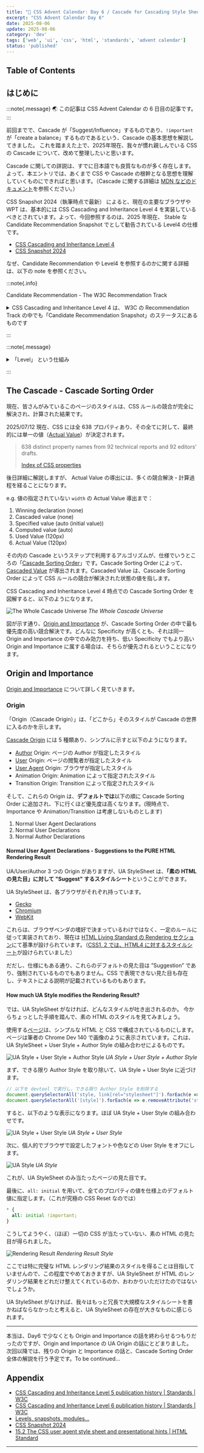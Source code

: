 ```yaml
---
title: "🎨 CSS Advent Calendar: Day 6 / Cascade for Cascading Style Sheets - UA Origin in Cascade"
excerpt: "CSS Advent Calendar Day 6"
date: 2025-08-06
update: 2025-08-06
category: 'dev'
tags: ['web', 'ui', 'css', 'html', 'standards', 'advent calendar']
status: 'published'
---
```


## Table of Contents

## はじめに

:::note{.message}
🌏 この記事は CSS Advent Calendar の 6 日目の記事です。
:::

前回までで、Cascade が「Suggest/Influence」するものであり、`!important` が「create a balance」するものであるという、Cascade の基本思想を解説してきました。
これを踏まえた上で、2025年現在、我々が慣れ親しんでいる CSS の Cascade について、改めて整理したいと思います。

Cascade に関しての詳説は、すでに日本語でも良質なものが多く存在します。よって、本エントリでは、あくまで CSS や Cascade の根幹となる思想を理解していくものにできればと思います。（Cascade に関する詳細は [MDN などのドキュメント](https://developer.mozilla.org/en-US/docs/Web/CSS/CSS_cascade/Cascade)を参照ください。）

CSS Snapshot 2024（執筆時点で最新） によると、現在の主要なブラウザや WPT は、基本的には CSS Cascading and Inheritance Level 4 を実装しているべきとされています。よって、今回参照するのは、2025 年現在、 Stable な Candidate Recommendation Snapshot でとして勧告されている Level4 の仕様です。

- [CSS Cascading and Inheritance Level 4](https://web.archive.org/web/20250524044012/https://www.w3.org/TR/css-cascade-4/)
- [CSS Snapshot 2024](https://www.w3.org/TR/css-2024/#css-official)

なぜ、Candidate Recommendation や Level4 を参照するのかに関する詳細は、以下の note を参照ください。

:::note{.info}

Candidate Recommendation - The W3C Recommendation Track

<details>

<summary>CSS Cascading and Inheritance Level 4 は、 W3C の Recommendation Track の中でも「Candidate Recommendation Snapshot」のステータスにあるものです</summary>

W3C の全ての Technical Report は、Recommendation Track に従って、以下のようなステータスがつけられています。

![Recommendation Track](../../../../assets/images/rt.png)
*Recommendation Track*

**Candidate Recommendation（CR）** は、Recommendation Track において、技術要件を満たし広範なレビューを受けた文書のことです。広範なコミュニティに最終レビューを促し、実装経験を収集することを目的として公開されます。

Candidate Recommendation は以下の2つのカテゴリに分類されます。

1. **Candidate Recommendation Snapshot（CRS）**
2. **Candidate Recommendation Draft（CRD）**

このうち CRS は、W3C の特許ポリシー (Patent Policy) に基づく CR のことで、W3C の特許保護手続きが完了した「公式のスナップショット」として機能します。

前提として、Working Group の参加者は、参加条件として「Essential Claims」（仕様実装に必要な特許）を Royalty-free でライセンスすることに合意しています。しかし、仕様が CR に到達し、特許ポリシーの審査が開始されると、実装に必要な特許に対して「やっぱりこの特許だけは無料にしたくない」を言える機会が発生します。「Call for Exclusions」と呼ばれる期間です。

要するに、仕様の策定に参加したら基本的に特許は無料開放、でも重要なものは「Call for Exclusions」の期間で守れるという仕組みがあります。
このプロセスを経て、Patent Policy に基づけるようになったのが CRS であり、これによって、実装する人は「特許料を心配せずに実装できる」ようになるわけです。

W3C が、特許保護を確保しながら（CRS）、同時に仕様の継続的な改善（CRD）を両立させている CR の仕組みです。

[W3C Process Document](https://www.w3.org/policies/process/#RecsCR)

</details>

:::

:::note{.message}

<details>

<summary>「Level」 という仕組み </summary>
CSS の仕様は、基本的にカテゴリごとに 「Module」で分割されています。そして「Module」は、Recommendation Track(RT) で同一ステータスとして括るのが妥当な区切りで「Level」分けされる仕組みになっています。Editors Draft でない限り、各 Module の 各 Level に RT のステータスが紐づく仕組みです。

本エントリで参照するのは、執筆時点で最新の 2024年に公開された CSS Snapshot で「Official Definition」とマークされている CSS Cascading and Inheritance「Level 4」です。だだ、同 Module としては、「Fairly Stable Modules with limited implementation experience」とマークされている CRS の「[Level 5](https://www.w3.org/TR/css-cascade-5/)」や、のちに紹介する「Cascade Layers」「Scope」などの機能を盛り込んだ、WD の「[Level 6](https://www.w3.org/TR/css-cascade-6/)」も存在します。

同じ「CSS Cascading and Inheritance」というカテゴリではありますが、RT で同一のステータスとして管理されるに相応しくなく、それぞれの実装状況や仕様の安定具合に応じて異なる進捗を持たせるのが妥当であれば、異なる Level に分類されます。

</details>

:::

## The Cascade - Cascade Sorting Order

現在、皆さんがみているこのページのスタイルは、CSS ルールの競合が完全に解決され、計算された結果です。

2025/07/12 現在、CSS には全 638 プロパティあり、その全てに対して、最終的には単一の値（[Actual Value](https://www.w3.org/TR/css-cascade-4/#actual)）が決定されます。

> 638 distinct property names from 92 technical reports and 92 editors' drafts.
>
> [Index of CSS properties](https://www.w3.org/Style/CSS/all-properties.en.html)

後日詳細に解説しますが、 Actual Value の導出には、多くの競合解決・計算過程を経ることになります。

e.g. 値の指定されていない `width` の Actual Value 導出まで：

1. Winning declaration (none)
2. Cascaded value (none)
3. Specified value (auto (initial value))
4. Computed value (auto)
5. Used Value (120px)
6. Actual Value (120px)

その内の Cascade というステップで利用するアルゴリズムが、仕様でいうところの「[Cascade Sorting Order](https://www.w3.org/TR/css-cascade-4/#cascade-sort)」です。Cascade Sorting Order によって、 [Cascaded Value](https://www.w3.org/TR/css-cascade-4/#cascaded) が導出されます。Cascaded Value は、Cascade Sorting Order によって CSS ルールの競合が解決された状態の値を指します。

CSS Cascading and Inheritance Level 4 時点での Cascade Sorting Order を図解すると、以下のようになります。

![The Whole Cascade Universe](../../../../assets/images/the-cascade.png)
*The Whole Cascade Universe*

図が示す通り、[Origin and Importance](https://www.w3.org/TR/css-cascade-4/#cascade-origin) が、Cascade Sorting Order の中で最も優先度の高い競合解決です。どんなに Specificity が高くとも、それは同一 Origin and Importance の中でのみ効力を持ち、低い Specificity でもより高い Origin and Importance に属する場合は、そちらが優先されるということになります。

## Origin and Importance

 [Origin and Importance](https://www.w3.org/TR/css-cascade-4/#cascade-origin) について詳しく見ていきます。

### Origin

「Origin（Cascade Origin）」は、「どこから」そのスタイルが Cascade の世界に入るのかを示します。

[Cascade Origin](https://www.w3.org/TR/css-cascade-4/#origin) には 5 種類あり、シンプルに示すと以下のようになります。

- [Author](https://www.w3.org/TR/css-2024/#author) Origin: ページの Author が指定したスタイル
- [User](https://www.w3.org/TR/css-2024/#user) Origin: ページの閲覧者が指定したスタイル
- [User Agent](https://www.w3.org/TR/css-2024/#user-agent) Origin: ブラウザが指定したスタイル
- Animation Origin: Animation によって指定されたスタイル
- Transition Origin: Transition によって指定されたスタイル

そして、これらの Origin は、**デフォルトでは**以下の順に Cascade Sorting Order に追加され、下に行くほど優先度は高くなります。(現時点で、Importance や Animation/Transition は考慮しないものとします)

1. Normal User Agent Declarations
2. Normal User Declarations
3. Normal Author Declarations

#### Normal User Agent Declarations - Suggestions to the PURE HTML Rendering Result

UA/User/Author 3 つの Origin がありますが、UA StyleSheet は、**「素の HTML の見た目」に対して "Suggest" するスタイルシート**ということができます。

UA StyleSheet は、各ブラウザがそれぞれ持っています。

- [Gecko](https://web.archive.org/web/20250629185530/https://searchfox.org/mozilla-central/source/layout/style/res/html.css)
- [Chromium](https://web.archive.org/web/20250712055652/https://chromium.googlesource.com/chromium/src/+/refs/heads/main/third_party/blink/renderer/core/html/resources/html.css)
- [WebKit](https://web.archive.org/web/20250703050221/https://github.com/WebKit/WebKit/blob/main/Source/WebCore/css/html.css)

これらは、ブラウザベンダの嗜好で決まっているわけではなく、一定のルールに従って実装されており、現在は [HTML Living Standard の Rendering セクション](https://html.spec.whatwg.org/multipage/rendering.html#rendering)にて基準が設けられています。（[CSS1, 2 では、HTML4 に対するスタイルシート](https://www.w3.org/TR/CSS2/sample.html)が設けられていました）

だだし、仕様にもある通り、これらのデフォルトの見た目は ”Suggestion” であり、強制されているものでもありません。CSS で表現できない見た目も存在し、テキストによる説明が記載されているものもあります。

#### How much UA Style modifies the Rendering Result?

では、UA StyleSheet がなければ、どんなスタイルが吐き出されるのか。
今からちょっとした手順を踏んで、素の HTML のスタイルを見てみましょう。

使用する[ページ](https://studio.sakupi01.com/)は、シンプルな HTML と CSS で構成されているものにします。ページは筆者の Chrome Dev 140 で画像のように表示されています。これは、UA StyleSheet + User Style + Author Style の組み合わせによるものです。

![UA Style + User Style + Author Style](../../../../assets/images/with-author.png)
*UA Style + User Style + Author Style*

まず、できる限り Author Style を取り除いて、UA Style + User Style に近づけます。

```js
// 以下を devtool で実行し、できる限り Author Style を削除する
document.querySelectorAll('style, link[rel="stylesheet"]').forEach(e => e.remove());
document.querySelectorAll('[style]').forEach(e => e.removeAttribute('style'));
```

すると、以下のような表示になります。ほぼ UA Style + User Style の組み合わせです。

![UA Style + User Style](../../../../assets/images/with-user.png)
*UA Style + User Style*

次に、個人的でブラウザで設定したフォントや色などの User Style をオフにします。

![UA Style](../../../../assets/images/with-ua.png)
*UA Style*

これが、UA StyleSheet のみ当たったページの見た目です。

最後に、`all: initial` を用いて、全てのプロパティの値を仕様上のデフォルト値に指定します。（これが究極の CSS Reset なのでは）

```css
* {
  all: initial !important;
}
```

こうしてようやく、（ほぼ）一切の CSS が当たっていない、素の HTML の見た目が得られました。

![Rendering Result](../../../../assets/images/with-nothing.png)
*Rendering Result Style*

ここでは特に完璧な HTML レンダリング結果のスタイルを得ることは目指していませんので、この程度でやめておきますが、UA StyleSheet が HTML のレンダリング結果をどれだけ整えてくれているのか、おわかりいただけたのではないでしょうか。

UA StyleSheet がなければ、我々はもっと冗長で大規模なスタイルシートを書かねばならなかったと考えると、UA StyleSheet の存在が大きなものに感じられます。

---

本当は、Day6 で少なくとも Origin and Importance の話を終わらせるつもりだったのですが、Origin and Importance の UA Origin の話にとどまりました。
次回以降では、残りの Origin と Importance の話と、Cascade Sorting Order 全体の解説を行う予定です。To be continued...

## Appendix

- [CSS Cascading and Inheritance Level 5 publication history | Standards | W3C](https://www.w3.org/standards/history/css-cascade-5/)
- [CSS Cascading and Inheritance Level 6 publication history | Standards | W3C](https://www.w3.org/standards/history/css-cascade-6/)
- [Levels, snapshots, modules…](https://www.w3.org/Style/2011/CSS-process.en.html)
- [CSS Snapshot 2024](https://www.w3.org/TR/css-2024/)
- [15.2 The CSS user agent style sheet and presentational hints | HTML Standard](https://html.spec.whatwg.org/multipage/rendering.html#the-css-user-agent-style-sheet-and-presentational-hints)


---

<advent-calendar-2025 />

